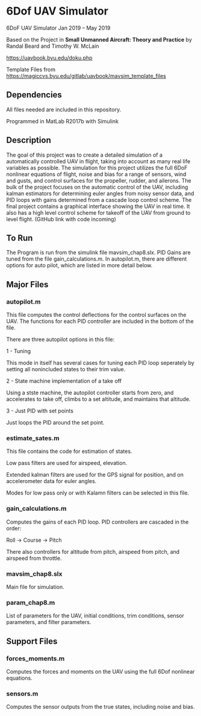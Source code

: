 # 6Dof UAV Simulator

6DoF UAV Simulator
Jan 2019 – May 2019

Based on the Project in **Small Unmanned Aircraft: Theory and Practice** by Randal Beard and Timothy W. McLain

https://uavbook.byu.edu/doku.php

Template Files from https://magiccvs.byu.edu/gitlab/uavbook/mavsim_template_files

## Dependencies

All files needed are included in this repository.

Programmed in MatLab R2017b with Simulink

## Description

The goal of this project was to create a detailed simulation of a automatically controlled UAV in flight, taking into account as many real life variables as possible. The simulation for this project utilizes the full 6DoF nonlinear equations of flight, noise and bias for a range of sensors, wind and gusts, and control surfaces for the propeller, rudder, and ailerons. The bulk of the project focuses on the automatic control of the UAV, including kalman estimators for determining euler angles from noisy sensor data, and PID loops with gains determined from a cascade loop control scheme. The final project contains a graphical interface showing the UAV in real time. It also has a high level control scheme for takeoff of the UAV from ground to level flight. (GitHub link with code incoming)

## To Run

The Program is run from the simulink file mavsim_chap8.slx. PID Gains are tuned from the file gain_calculations.m. In autopilot.m, there are different options for auto pilot, which are listed in more detail below.

## Major Files

### autopilot.m

This file computes the control deflections for the control surfaces on the UAV. The functions for each PID controller are included in the bottom of the file.

There are three autopilot options in this file:

1 - Tuning

This mode in itself has several cases for tuning each PID loop seperately by setting all nonincluded states to their trim value.

2 - State machine implementation of a take off

Using a stste machine, the autopilot controller starts from zero, and accelerates to take off, climbs to a set altitude, and maintains that altitude.

3 - Just PID with set points

Just loops the PID around the set point.

### estimate_sates.m

This file contains the code for estimation of states. 

Low pass filters are used for airspeed, elevation.

Extended kalman filters are used for the GPS signal for position, and on accelerometer data for euler angles.

Modes for low pass only or with Kalamn filters can be selected in this file.

### gain_calculations.m

Computes the gains of each PID loop. PID controllers are cascaded in the order:

Roll -> Course -> Pitch

There also controllers for altitude from pitch, airspeed from pitch, and airspeed from throttle.

### mavsim_chap8.slx

Main file for simulation. 

### param_chap8.m

List of parameters for the UAV, initial conditions, trim conditions, sensor parameters, and filter parameters.

## Support Files

### forces_moments.m

Computes the forces and moments on the UAV using the full 6Dof nonlinear equations.

### sensors.m

Computes the sensor outputs from the true states, including noise and bias.